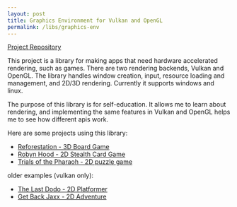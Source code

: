```yaml
---
layout: post
title: Graphics Environment for Vulkan and OpenGL
permalink: /libs/graphics-env
---
```

[Project Repository](https://github.com/NoamZeise/Graphics-Environment)

This project is a library for making apps that need hardware accelerated rendering, such as games.
There are two rendering backends, Vulkan and OpenGL. The library handles window creation, input, resource loading and management, and 2D/3D rendering. Currently it supports windows and linux.

The purpose of this library is for self-education. It allows me to learn about rendering, and implementing the same features in Vulkan and OpenGL helps me to see how different apis work.

Here are some projects using this library:

* [Reforestation - 3D Board Game](/gamejam/2023/07/10/Reforestation.html)
* [Robyn Hood - 2D Stealth Card Game](/gamejam/2022/09/28/Robyn-Hood.html)
* [Trials of the Pharaoh - 2D puzzle game](/gamejam/2022/05/30/TrialsOfThePharaoh.html)

older examples (vulkan only):
* [The Last Dodo - 2D Platformer](/gamejam/2022/03/22/The-Last-Dodo.html)
* [Get Back Jaxx - 2D Adventure](/gamejam/2022/02/02/Get-Back-Jaxx.html)

